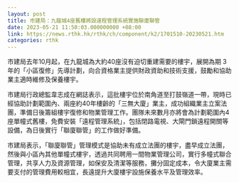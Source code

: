 ```yaml
---
layout: post
title: 市建局：九龍城4座舊樓將設遠程管理系統實施聯廈聯管
date: 2023-05-21 11:50:03.000000000 +08:00
link: https://news.rthk.hk/rthk/ch/component/k2/1701510-20230521.htm
categories: rthk
---
```


巿建局去年10月起，在九龍城為大約40座沒有迫切重建需要的樓宇，展開為期 3年的「小區復修」先導計劃，向合資格業主提供財政資助和技術支援，鼓勵和協助業主適時維修及保養樓宇。

巿建局行政總監韋志成在網誌表示，這批樓宇位於南角道至打鼓嶺道一帶，現時已經協助計劃範圍內、兩座約40年樓齡的「三無大廈」業主，成功組織業主立案法團，準備日後籌組樓宇復修和物業管理工作。團隊未來數月亦將會為計劃範圍內4座單幢式舊樓，免費安裝「遠程管理系統」，包括閉路電視、大閘門鎖遠程開關等設備，為日後實行「聯廈聯管」的工作做好準備。

巿建局表示，「聯廈聯管」管理模式是協助未有成立法團的樓宇，盡早成立法團，然後與小區內其他單幢式樓宇，透過共同聘用一間物業管理公司，實行多幢式聯合管理，共享人力及資源管理，如保安及清潔等服務，攤分固定成本，令大廈業主需要支付的管理費用較相宜，長遠提升大廈樓宇設施保養水平及管理效率。
